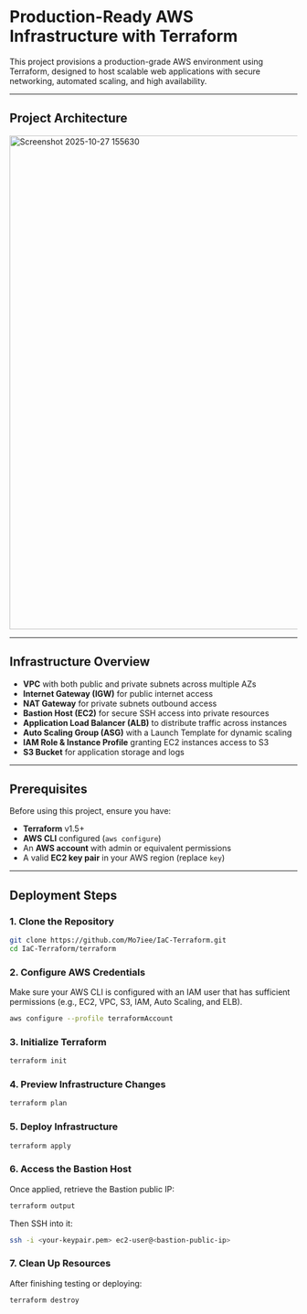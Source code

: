 # Production-Ready AWS Infrastructure with Terraform
This project provisions a production-grade AWS environment using Terraform, designed to host scalable web applications with secure networking, automated scaling, and high availability.

---
## Project Architecture 
<img width="880" height="864" alt="Screenshot 2025-10-27 155630" src="https://github.com/user-attachments/assets/ea5c93a5-bf19-487f-afc2-953a6462bc5a" />

---
## Infrastructure Overview
- **VPC** with both public and private subnets across multiple AZs  
- **Internet Gateway (IGW)** for public internet access  
- **NAT Gateway** for private subnets outbound access  
- **Bastion Host (EC2)** for secure SSH access into private resources  
- **Application Load Balancer (ALB)** to distribute traffic across instances  
- **Auto Scaling Group (ASG)** with a Launch Template for dynamic scaling  
- **IAM Role & Instance Profile** granting EC2 instances access to S3  
- **S3 Bucket** for application storage and logs  

---
## Prerequisites
Before using this project, ensure you have:

- **Terraform** v1.5+  
- **AWS CLI** configured (`aws configure`)  
- An **AWS account** with admin or equivalent permissions  
- A valid **EC2 key pair** in your AWS region (replace `key`)

---
## Deployment Steps
### 1. Clone the Repository
```bash
git clone https://github.com/Mo7iee/IaC-Terraform.git
cd IaC-Terraform/terraform
```
### 2. Configure AWS Credentials
Make sure your AWS CLI is configured with an IAM user that has sufficient permissions (e.g., EC2, VPC, S3, IAM, Auto Scaling, and ELB).

```bash
aws configure --profile terraformAccount
```
### 3. Initialize Terraform
```bash
terraform init
```
### 4. Preview Infrastructure Changes
```bash
terraform plan
```
### 5. Deploy Infrastructure
```bash
terraform apply
```
### 6. Access the Bastion Host
Once applied, retrieve the Bastion public IP:
```bash
terraform output
```
Then SSH into it:
```bash
ssh -i <your-keypair.pem> ec2-user@<bastion-public-ip>
```
### 7. Clean Up Resources
After finishing testing or deploying:
```bash
terraform destroy
```



